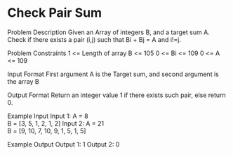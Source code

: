 # Check Pair Sum
Problem Description
Given an Array of integers B, and a target sum A.
Check if there exists a pair (i,j) such that Bi + Bj = A and i!=j.


Problem Constraints
1 <= Length of array B <= 105
0 <= Bi <= 109
0 <= A <= 109


Input Format
First argument A is the Target sum, and second argument is the array B


Output Format
Return an integer value 1 if there exists such pair, else return 0.


Example Input
Input 1:
A = 8   
B = [3, 5, 1, 2, 1, 2]
Input 2:
A = 21   
B = [9, 10, 7, 10, 9, 1, 5, 1, 5]


Example Output
Output 1:
1
Output 2:
0